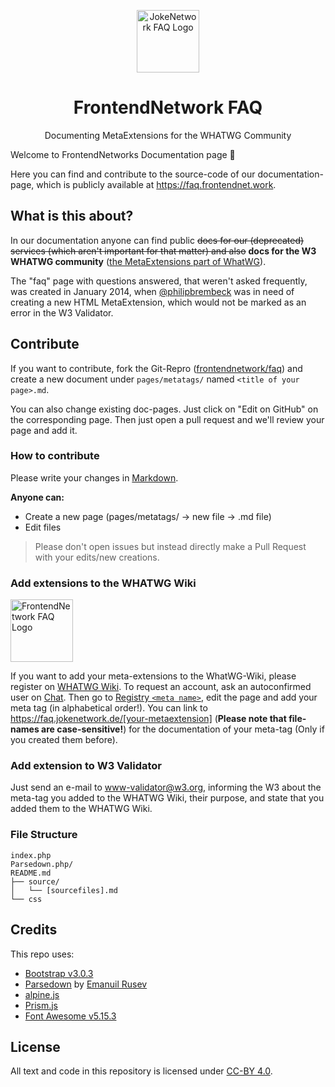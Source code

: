 <p align="center">
 <img width="100px" src="img/logo.svg" align="center" alt="JokeNetwork FAQ Logo">
 <h1 align="center">FrontendNetwork FAQ</h1>
 <p align="center">Documenting MetaExtensions for the WHATWG Community</p>
</p>

Welcome to FrontendNetworks Documentation page 🥳

Here you can find and contribute to the source-code of our documentation-page, which is publicly available at <https://faq.frontendnet.work>.

## What is this about?

In our documentation anyone can find public ~~docs for our (deprecated) services (which aren't important for that matter) and also~~ **docs for the W3 WHATWG community** ([the MetaExtensions part of WhatWG](https://wiki.whatwg.org/wiki/MetaExtensions)).

The "faq" page with questions answered, that weren't asked frequently, was created in January 2014, when [@philipbrembeck](https://github.com/philipbrembeck) was in need of creating a new HTML MetaExtension, which would not be marked as an error in the W3 Validator.

## Contribute

If you want to contribute, fork the Git-Repro ([frontendnetwork/faq](https://github.com/frontendnetwork/faq)) and create a new document under `pages/metatags/` named `<title of your page>.md`.

You can also change existing doc-pages. Just click on "Edit on GitHub" on the corresponding page.
Then just open a pull request and we'll review your page and add it.

### How to contribute

Please write your changes in [Markdown](https://www.markdownguide.org). 

**Anyone can:**

- Create a new page (pages/metatags/ → new file → .md file)
- Edit files


> Please don't open issues but instead directly make a Pull Request with your edits/new creations.


### Add extensions to the WHATWG Wiki

<img width="100px" src="img/logo_alt.svg" align="center" alt="FrontendNetwork FAQ Logo">

If you want to add your meta-extensions to the WhatWG-Wiki, please register on [WHATWG Wiki](https://wiki.whatwg.org/). To request an account, ask an autoconfirmed user on [Chat](https://whatwg.org/chat). Then go to [Registry `<meta name>`](https://wiki.whatwg.org/wiki/MetaExtensions), edit the page and add your meta tag (in alphabetical order!).
You can link to https://faq.jokenetwork.de/[your-metaextension] (**Please note that file-names are case-sensitive!**) for the documentation of your meta-tag (Only if you created them before).

### Add extension to W3 Validator 

Just send an e-mail to [www-validator@w3.org](mailto:www-validator@w3.org), informing the W3 about the meta-tag you added to the WHATWG Wiki, their purpose, and state that you added them to the WHATWG Wiki.

### File Structure

	index.php
	Parsedown.php/
	README.md
	├── source/
	│   └── [sourcefiles].md
	└── css 

## Credits 

This repo uses:

- [Bootstrap v3.0.3](https://getbootstrap.com) 
- [Parsedown](https://github.com/erusev/parsedown) by [Emanuil Rusev](https://erusev.com)
- [alpine.js](https://alpinejs.dev)
- [Prism.js](https://prismjs.com)
- [Font Awesome v5.15.3](https://github.com/FortAwesome/Font-Awesome)

## License

All text and code in this repository is licensed under [CC-BY 4.0](https://creativecommons.org/licenses/by/4.0/).
